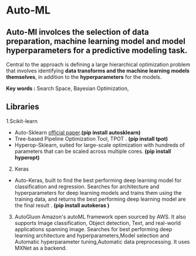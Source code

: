 # Auto-ML

## Auto-Ml involces the selection of  data preparation, machine learning model and model hyperparameters for a predictive modeling task.
Central to the approach is defining a large hierarchical optimization problem that involves identifying **data transforms and the machine learning models themselves**, in addition to the **hyperparameters** for the models.

**Key words :** Search Space, Bayesian Optimization,

## Libraries 
1.Scikit-learn 
  - Auto-Sklearn  [official paper](https://papers.nips.cc/paper/2015/file/11d0e6287202fced83f79975ec59a3a6-Paper.pdf).**(pip install autosklearn)**
  - Tree-based Pipeline Optimization Tool,  TPOT . **(pip install tpot)**
  - Hyperop-Sklearn, suited for large-scale optimization with hundreds of parameters that can be scaled across multiple cores. **(pip install hyperopt)**

2. Keras
  - Auto-Keras, built to find the best performing deep learning model for classification and regression. Searches for architecture and hyperparameters for deep learning models and trains them using the training data, and returns the best performing deep learning model are the final result . **(pip install autokeras )**

3. AutoGluon
  Amazon's autoML framework open sourced by AWS. It also supports Image classification, Object detection, Text, and real-world applications spanning image. Searches for  best performing deep learning architecture and hyperparameters,Model selection and Automatic hyperparameter tuning,Automatic data preprocessing. 
  It uses MXNet as a backend.
